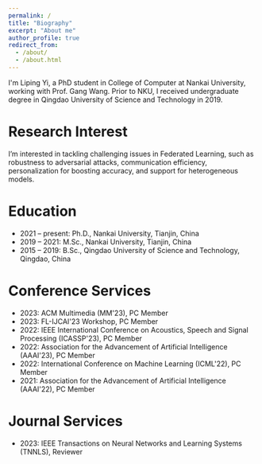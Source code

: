 ```yaml
---
permalink: /
title: "Biography"
excerpt: "About me"
author_profile: true
redirect_from: 
  - /about/
  - /about.html
---
```


I'm Liping Yi, a PhD student in College of Computer at Nankai University, working with Prof. Gang Wang. Prior to NKU, I received undergraduate degree in Qingdao University of Science and Technology in 2019.

Research Interest
======
I’m interested in tackling challenging issues in Federated Learning, such as robustness to adversarial attacks, communication efficiency, personalization for boosting accuracy, and support for heterogeneous models.

Education
======
+ 2021 – present: Ph.D., Nankai University, Tianjin, China
+ 2019 – 2021: M.Sc., Nankai University, Tianjin, China
+ 2015 – 2019: B.Sc., Qingdao University of Science and Technology, Qingdao, China

Conference Services
======
+ 2023: ACM Multimedia (MM'23), PC Member
+ 2023: FL-IJCAI'23 Workshop, PC Member
+ 2022: IEEE International Conference on Acoustics, Speech and Signal Processing (ICASSP'23), PC Member
+ 2022: Association for the Advancement of Artificial Intelligence (AAAI'23), PC Member
+ 2022: International Conference on Machine Learning (ICML'22), PC Member
+ 2021: Association for the Advancement of Artificial Intelligence (AAAI'22), PC Member

Journal Services
======
+ 2023: IEEE Transactions on Neural Networks and Learning Systems (TNNLS), Reviewer

 
 
